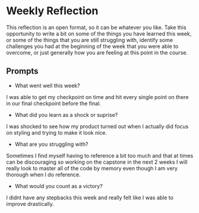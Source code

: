 # Weekly Reflection
This reflection is an open format, so it can be whatever you like. Take this opportunity to write a bit on some of the things you have learned this week, or some of the things that you are still struggling with, identify some challenges you had at the beginning of the week that you were able to overcome, or just generally how you are feeling at this point in the course.

## Prompts
- What went well this week?

I was able to get my checkpoint on time and hit every single point on there in our final checkpoint before the final.
- What did you learn as a shock or suprise?

I was shocked to see how my product turned out when I actually did focus on styling and trying to make it look nice.
- What are you struggling with?

Sometimes I find myself having to reference a bit too much and that at times can be discouraging so working on the capstone in the next 2 weeks I will really look to master all of the code by memory even though I am very thorough when I do reference.
- What would you count as a victory?

I didnt have any stepbacks this week and really felt like I was able to improve drastically.